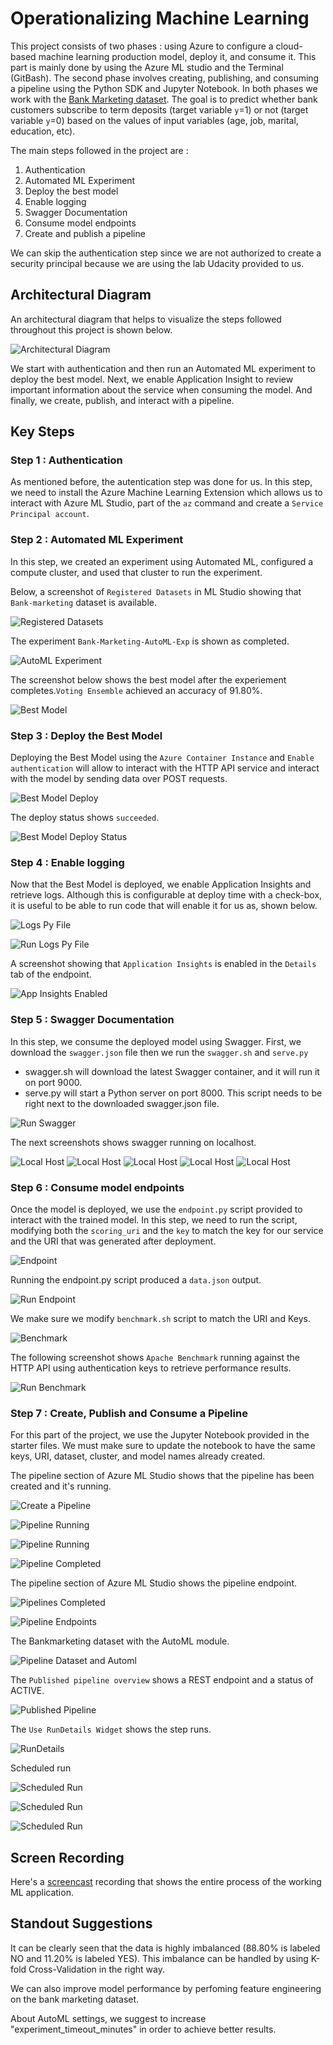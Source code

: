 # Operationalizing Machine Learning

This project consists of two phases :  using Azure to configure a cloud-based machine learning production model, deploy it, and consume it. This part is mainly done by using the Azure ML studio and the Terminal (GitBash). The second phase involves creating, publishing, and consuming a pipeline using the Python SDK and Jupyter Notebook. In both phases we work with the [Bank Marketing dataset](https://automlsamplenotebookdata.blob.core.windows.net/automl-sample-notebook-data/bankmarketing_train.csv). The goal is to predict whether bank customers subscribe to term deposits (target variable `y`=1) or not (target variable `y`=0) based on the values of input variables (age, job, marital, education, etc).

The main steps followed in the project are :

1. Authentication
2. Automated ML Experiment
3. Deploy the best model
4. Enable logging
5. Swagger Documentation
6. Consume model endpoints
7. Create and publish a pipeline

We can skip the authentication step since we are not authorized to create a security principal because we are using the lab Udacity provided to us.

## Architectural Diagram

An architectural diagram that helps to visualize the steps followed throughout this project is shown below. 

![Architectural Diagram](https://github.com/nbelmokhtar/Udacity_AZMLND_Project_2_Operationalizing_ML/blob/master/starter_files/screenshots/architectual_diagram.png) 

We start with authentication and then run an Automated ML experiment to deploy the best model. Next, we enable Application Insight to review important information about the service when consuming the model. And finally, we create, publish, and interact with a pipeline. 

## Key Steps

### Step 1 : Authentication

As mentioned before, the autentication step was done for us. In this step, we need to install the Azure Machine Learning Extension which allows us to interact with Azure ML Studio, part of the `az` command and create a `Service Principal account`. 

### Step 2 : Automated ML Experiment

In this step, we created an experiment using Automated ML, configured a compute cluster, and used that cluster to run the experiment. 

Below, a screenshot of `Registered Datasets` in ML Studio showing that `Bank-marketing` dataset is available.

![Registered Datasets](https://github.com/nbelmokhtar/Udacity_AZMLND_Project_2_Operationalizing_ML/blob/master/starter_files/screenshots/01_registered_datasets.PNG) 

The experiment `Bank-Marketing-AutoML-Exp` is shown as completed.

![AutoML Experiment](https://github.com/nbelmokhtar/Udacity_AZMLND_Project_2_Operationalizing_ML/blob/master/starter_files/screenshots/02_autoML_experiment.PNG) 

The screenshot below shows the best model after the experiement completes.`Voting Ensemble` achieved an accuracy of 91.80%.

![Best Model](https://github.com/nbelmokhtar/Udacity_AZMLND_Project_2_Operationalizing_ML/blob/master/starter_files/screenshots/04_autoML_best_model.PNG)  

### Step 3 : Deploy the Best Model

Deploying the Best Model using the `Azure Container Instance` and `Enable authentication` will allow to interact with the HTTP API service and interact with the model by sending data over POST requests.

![Best Model Deploy](https://github.com/nbelmokhtar/Udacity_AZMLND_Project_2_Operationalizing_ML/blob/master/starter_files/screenshots/05_autoML_best_model_deploy.PNG)

The deploy status shows `succeeded`.

![Best Model Deploy Status](https://github.com/nbelmokhtar/Udacity_AZMLND_Project_2_Operationalizing_ML/blob/master/starter_files/screenshots/06_autoML_best_model_deploy_status.PNG)

### Step 4 : Enable logging

Now that the Best Model is deployed, we enable Application Insights and retrieve logs. Although this is configurable at deploy time with a check-box, it is useful to be able to run code that will enable it for us as, shown below.

![Logs Py File](https://github.com/nbelmokhtar/Udacity_AZMLND_Project_2_Operationalizing_ML/blob/master/starter_files/screenshots/07_logs_py.PNG)

![Run Logs Py File](https://github.com/nbelmokhtar/Udacity_AZMLND_Project_2_Operationalizing_ML/blob/master/starter_files/screenshots/08_run_logs_py.PNG)

A screenshot showing that `Application Insights` is enabled in the `Details` tab of the endpoint.

![App Insights Enabled](https://github.com/nbelmokhtar/Udacity_AZMLND_Project_2_Operationalizing_ML/blob/master/starter_files/screenshots/09_app_insights_enabled.PNG)

### Step 5 : Swagger Documentation

In this step, we consume the deployed model using Swagger. First, we download the `swagger.json` file then we run the `swagger.sh` and `serve.py`

- swagger.sh will download the latest Swagger container, and it will run it on port 9000. 
- serve.py will start a Python server on port 8000. This script needs to be right next to the downloaded swagger.json file.

![Run Swagger](https://github.com/nbelmokhtar/Udacity_AZMLND_Project_2_Operationalizing_ML/blob/master/starter_files/screenshots/10_run_swagger_sh.PNG)

The next screenshots shows swagger running on localhost.

![Local Host](https://github.com/nbelmokhtar/Udacity_AZMLND_Project_2_Operationalizing_ML/blob/master/starter_files/screenshots/12_local_host_8000_explore.PNG)
![Local Host](https://github.com/nbelmokhtar/Udacity_AZMLND_Project_2_Operationalizing_ML/blob/master/starter_files/screenshots/13_local_host_8000_explore.PNG)
![Local Host](https://github.com/nbelmokhtar/Udacity_AZMLND_Project_2_Operationalizing_ML/blob/master/starter_files/screenshots/14_local_host_8000_explore.PNG)
![Local Host](https://github.com/nbelmokhtar/Udacity_AZMLND_Project_2_Operationalizing_ML/blob/master/starter_files/screenshots/15_local_host_8000_explore.PNG)
![Local Host](https://github.com/nbelmokhtar/Udacity_AZMLND_Project_2_Operationalizing_ML/blob/master/starter_files/screenshots/16_local_host_8000_explore.PNG)

### Step 6 : Consume model endpoints

Once the model is deployed, we use the `endpoint.py` script provided to interact with the trained model. In this step, we need to run the script, modifying both the `scoring_uri` and the `key` to match the key for our service and the URI that was generated after deployment. 

![Endpoint](https://github.com/nbelmokhtar/Udacity_AZMLND_Project_2_Operationalizing_ML/blob/master/starter_files/screenshots/17_endpoint_py.PNG)

Running the endpoint.py script produced a `data.json` output.

![Run Endpoint](https://github.com/nbelmokhtar/Udacity_AZMLND_Project_2_Operationalizing_ML/blob/master/starter_files/screenshots/18_run_endpoint_py_1.PNG)

We make sure we modify `benchmark.sh` script to match the URI and Keys.

![Benchmark](https://github.com/nbelmokhtar/Udacity_AZMLND_Project_2_Operationalizing_ML/blob/master/starter_files/screenshots/19_benchmark_sh.PNG)

The following screenshot shows `Apache Benchmark` running against the HTTP API using authentication keys to retrieve performance results.

![Run Benchmark](https://github.com/nbelmokhtar/Udacity_AZMLND_Project_2_Operationalizing_ML/blob/master/starter_files/screenshots/20_run_benchmark_sh_1.PNG)

### Step 7 : Create, Publish and Consume a Pipeline

For this part of the project, we use the Jupyter Notebook provided in the starter files. We must make sure to update the notebook to have the same keys, URI, dataset, cluster, and model names already created. 

The pipeline section of Azure ML Studio shows that the pipeline has been created and it's running.

![Create a Pipeline](https://github.com/nbelmokhtar/Udacity_AZMLND_Project_2_Operationalizing_ML/blob/master/starter_files/screenshots/21_pipeline_created.PNG)

![Pipeline Running](https://github.com/nbelmokhtar/Udacity_AZMLND_Project_2_Operationalizing_ML/blob/master/starter_files/screenshots/22_pipeline_running.PNG)

![Pipeline Running](https://github.com/nbelmokhtar/Udacity_AZMLND_Project_2_Operationalizing_ML/blob/master/starter_files/screenshots/23_pipeline_running.PNG)

![Pipeline Completed](https://github.com/nbelmokhtar/Udacity_AZMLND_Project_2_Operationalizing_ML/blob/master/starter_files/screenshots/24_pipeline_completed.PNG)

The pipeline section of Azure ML Studio shows the pipeline endpoint.

![Pipelines Completed](https://github.com/nbelmokhtar/Udacity_AZMLND_Project_2_Operationalizing_ML/blob/master/starter_files/screenshots/25_pipelines_completed.PNG)

![Pipeline Endpoints](https://github.com/nbelmokhtar/Udacity_AZMLND_Project_2_Operationalizing_ML/blob/master/starter_files/screenshots/26_pipeline_endpoints.PNG)

The Bankmarketing dataset with the AutoML module.

![Pipeline Dataset and Automl](https://github.com/nbelmokhtar/Udacity_AZMLND_Project_2_Operationalizing_ML/blob/master/starter_files/screenshots/27_pipeline_dataset_and_automl_module.PNG)

The `Published pipeline overview` shows a REST endpoint and a status of ACTIVE.

![Published Pipeline](https://github.com/nbelmokhtar/Udacity_AZMLND_Project_2_Operationalizing_ML/blob/master/starter_files/screenshots/28_published_pipeline_overview.PNG)

The `Use RunDetails Widget` shows the step runs.

![RunDetails](https://github.com/nbelmokhtar/Udacity_AZMLND_Project_2_Operationalizing_ML/blob/master/starter_files/screenshots/29_rundetails.PNG)

Scheduled run

![Scheduled Run](https://github.com/nbelmokhtar/Udacity_AZMLND_Project_2_Operationalizing_ML/blob/master/starter_files/screenshots/30_scheduled_runs_1.PNG)

![Scheduled Run](https://github.com/nbelmokhtar/Udacity_AZMLND_Project_2_Operationalizing_ML/blob/master/starter_files/screenshots/30_scheduled_runs_2.PNG)

![Scheduled Run](https://github.com/nbelmokhtar/Udacity_AZMLND_Project_2_Operationalizing_ML/blob/master/starter_files/screenshots/31_automl_module.PNG)

## Screen Recording

Here's a [screencast](https://www.dropbox.com/s/9f96vbuqten905g/NB-Udacity-AZMLND-Project-2.mp4?dl=0) recording that shows the entire process of the working ML application.

## Standout Suggestions

It can be clearly seen that the data is highly imbalanced (88.80% is labeled NO and 11.20% is labeled YES). This imbalance can be handled by using K-fold Cross-Validation in the right way.

We can also improve model performance by perfoming feature engineering on the bank marketing dataset. 

About AutoML settings, we suggest to increase "experiment_timeout_minutes" in order to achieve better results.
